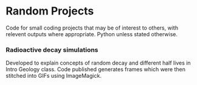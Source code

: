 # Random Projects
Code for small coding projects that may be of interest to others, with relevent outputs where appropriate. Python unless stated otherwise.

### Radioactive decay simulations
Developed to explain concepts of random decay and different half lives in Intro Geology class. Code published generates frames which were then stitched into GIFs using ImageMagick.
